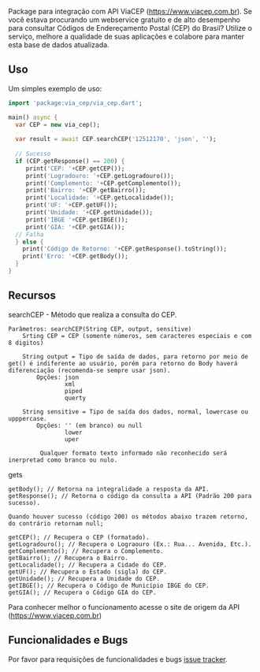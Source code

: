 Package para integração com API ViaCEP (https://www.viacep.com.br). Se você estava procurando um webservice gratuito e de alto desempenho para consultar Códigos de Endereçamento Postal (CEP) do Brasil? Utilize o serviço, melhore a qualidade de suas aplicações e colabore para manter esta base de dados atualizada.

## Uso

Um simples exemplo de uso:

```dart
import 'package:via_cep/via_cep.dart';

main() async {
  var CEP = new via_cep();
  
  var result = await CEP.searchCEP('12512170', 'json', '');
  
  // Sucesso
  if (CEP.getResponse() == 200) { 
     print('CEP: '+CEP.getCEP());
     print('Logradouro: '+CEP.getLogradouro());
     print('Complemento: '+CEP.getComplemento());
     print('Bairro: '+CEP.getBairro());
     print('Localidade: '+CEP.getLocalidade());
     print('UF: '+CEP.getUF());
     print('Unidade: '+CEP.getUnidade());
     print('IBGE '+CEP.getIBGE());
     print('GIA: '+CEP.getGIA());
  // Falha
  } else {
    print('Código de Retorno: '+CEP.getResponse().toString());
    print('Erro: '+CEP.getBody());
  }
}
```

## Recursos

searchCEP - Método que realiza a consulta do CEP.

    Parâmetros: searchCEP(String CEP, output, sensitive)
        Srting CEP = CEP (somente números, sem caracteres especiais e com 8 digitos)
        
        String output = Tipo de saída de dados, para retorno por meio de get() é indiferente ao usuário, porém para retorno do Body haverá diferenciação (recomenda-se sempre usar json).
            Opções: json
                    xml
                    piped
                    querty
                    
        String sensitive = Tipo de saída dos dados, normal, lowercase ou upppercase.
            Opções: '' (em branco) ou null
                    lower
                    uper
                    
             Qualquer formato texto informado não reconhecido será inerpretad como branco ou nulo.

gets

    getBody(); // Retorna na integralidade a resposta da API.
    getResponse(); // Retorna o código da consulta a API (Padrão 200 para sucesso).
    
    Quando houver sucesso (código 200) os métodos abaixo trazem retorno, do contrário retornam null;
    
    getCEP(); // Recupera o CEP (formatado). 
    getLogradouro(); // Recupera o Lograouro (Ex.: Rua... Avenida, Etc.).
    getComplemento(); // Recupera o Complemento.
    getBairro(); // Recupera o Bairro.
    getLocalidade(); // Recupera a Cidade do CEP.
    getUF(); // Recupera o Estado (sigla) do CEP.
    getUnidade(); // Recupera a Unidade do CEP. 
    getIBGE(); // Recupera o Código de Município IBGE do CEP.
    getGIA(); // Recupera o Código GIA do CEP.
    
    
Para conhecer melhor o funcionamento acesse o site de origem da API (https://www.viacep.com.br)

## Funcionalidades e Bugs

Por favor para requisições de funcionalidades e bugs [issue tracker][tracker].

[tracker]: https://github.com/mateuspenha/via_cep/issues